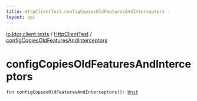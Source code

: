 ```yaml
---
title: HttpClientTest.configCopiesOldFeaturesAndInterceptors - 
layout: api
---
```


<div class='api-docs-breadcrumbs'><a href="../index.html">io.ktor.client.tests</a> / <a href="index.html">HttpClientTest</a> / <a href="./config-copies-old-features-and-interceptors.html">configCopiesOldFeaturesAndInterceptors</a></div>

# configCopiesOldFeaturesAndInterceptors

<div class="signature"><code><span class="keyword">fun </span><span class="identifier">configCopiesOldFeaturesAndInterceptors</span><span class="symbol">(</span><span class="symbol">)</span><span class="symbol">: </span><a href="https://kotlinlang.org/api/latest/jvm/stdlib/kotlin/-unit/index.html"><span class="identifier">Unit</span></a></code></div>
